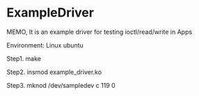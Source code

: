 # ExampleDriver
MEMO, It is an example driver for testing ioctl/read/write in Apps

Environment: Linux ubuntu

Step1. make

Step2. insmod example_driver.ko

Step3. mknod /dev/sampledev c 119 0
